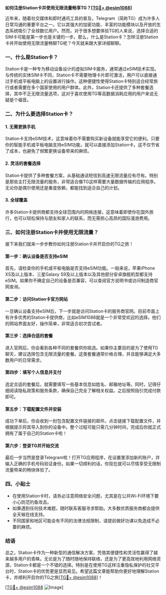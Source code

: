 **如何注册Station卡并使用无限流量畅享TG？[[TG💪+ @esim1088](https://t.me/s/esim1088)]**

近年来，随着社交媒体和即时通讯工具的普及，Telegram（简称TG）成为许多人日常沟通的重要平台之一。它以其强大的加密功能、丰富的功能模块以及开放的生态系统吸引了全球数亿用户。然而，对于很多想要体验TG的人来说，选择合适的SIM卡可能是第一步也是关键的一步。那么，什么是Station卡？怎样注册Station卡并开始使用无限流量畅聊TG呢？今天就来跟大家详细聊聊。

### 一、什么是Station卡？

Station卡是一种专为移动设备设计的虚拟SIM卡服务，通常通过eSIM技术实现。与传统的实体SIM卡不同，Station卡不需要物理卡片即可激活，用户可以直接通过手机或平板电脑上的设置进行操作。这种便捷性使得Station卡特别适合经常旅行或者需要在多个国家使用的用户群体。此外，Station卡还提供了多种套餐选择，其中不乏无限流量选项，这对于喜欢使用TG等高数据消耗应用的用户来说无疑是个福音。

### 二、为什么要选择Station卡？

#### 1. **无需更换手机**
   Station卡支持eSIM技术，这意味着你不需要购买新设备就能享受它的便利。只要你的智能手机或平板电脑支持eSIM功能，就可以直接添加Station卡。这不仅节省了成本，也避免了频繁更换设备带来的麻烦。

#### 2. **灵活的套餐选择**
   Station卡提供了多种套餐方案，从基础通话短信到高速无限流量应有尽有。特别是那些主打无限流量的服务，非常适合像TG这样需要大量数据传输的应用程序。无论你是偶尔使用还是重度依赖，都能找到适合自己的计划。

#### 3. **全球覆盖**
   许多Station卡提供商都支持全球范围内的网络连接，这意味着即使你在国外旅行，也可以轻松保持与朋友和家人的联系，而无需担心高昂的国际漫游费用。

### 三、如何注册Station卡并使用无限流量？

接下来我们就来一步步教你如何注册Station卡并开启你的TG之旅！

#### 第一步：确认设备是否支持eSIM
首先，请检查你的手机或平板电脑是否支持eSIM功能。一般来说，苹果iPhone XS及以上版本、三星Galaxy S9及以上版本以及其他部分安卓旗舰机型都支持eSIM。如果你不确定自己的设备是否兼容，可以查阅官方说明书或访问制造商官网查询。

#### 第二步：访问Station卡官方网站
一旦确认设备支持eSIM后，下一步就是访问Station卡的服务商官网。目前市面上有许多优秀的Station卡提供商，比如eSIM1088就是一个非常受欢迎的选择。他们的网站界面友好，操作简单，非常适合初次尝试者。

#### 第三步：选择合适的套餐
进入官网后，你会看到各种不同的套餐供你挑选。如果你主要目的是为了使用TG聊天，建议选择包含无限流量的套餐。这类套餐通常价格合理，并且能够满足大多数用户的日常需求。

#### 第四步：填写个人信息并支付
选定合适的套餐后，就需要填写一些基本信息如姓名、邮箱地址等。同时，记得仔细阅读隐私政策和服务条款，确保自己完全了解相关权益。之后按照指引完成付款即可。

#### 第五步：下载配置文件并安装
成功下单后，你会收到一封包含配置文件链接的邮件。点击链接下载配置文件，并根据提示将其导入到你的设备中。整个过程可能只需几分钟时间，完成后你就正式拥有了属于自己的Station卡啦！

#### 第六步：登录TG并开始交流
最后一步当然是登录Telegram啦！打开TG应用程序，在设置里添加新的账户，并输入正确的手机号码验证身份。如果一切顺利的话，你现在就可以尽情享受无限制流量带来的畅快体验了。

### 四、小贴士

- 在使用Station卡时，请务必注意网络安全问题，尤其是在公共Wi-Fi环境下要小心防范钓鱼攻击。
- 如果遇到任何技术难题，随时联系客服寻求帮助。大多数优质服务商都会提供全天候在线支持。
- 不同国家和地区可能会有不同的法律法规限制，请提前做好功课以免造成不必要的麻烦。

### 结语

总之，Station卡作为一种新型的通信解决方案，凭借其便捷性和灵活性赢得了越来越多用户的青睐。无论是为了随时随地保持联络，还是为了更高效地利用网络资源，Station卡都是一个不错的选择。特别是在使用TG这样注重隐私保护的社交平台时，Station卡的优势更是显而易见。希望这篇文章能帮助你更好地理解Station卡，并顺利开启你的TG之旅[[TG💪+ @esim1088](https://t.me/s/esim1088)]！

[[TG💪+ @esim1088](https://t.me/s/esim1088) ![Image](https://i.postimg.cc/4NQfJmqS/Snipaste-2025-05-13-00-14-12.png)]